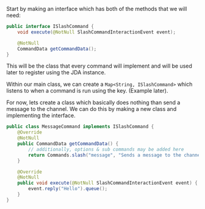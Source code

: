 Start by making an interface which has both of the methods that we will need:
```java
public interface ISlashCommand {
    void execute(@NotNull SlashCommandInteractionEvent event);

    @NotNull
    CommandData getCommandData();
}
```

This will be the class that every command will implement and will be used later to register using the JDA instance.

Within our main class, we can create a `Map<String, ISlashCommand>` which listens to when a command is run using the key. (Example later).

For now, lets create a class which basically does nothing than send a message to the channel. We can do this by making a new class and implementing the interface.
```java
public class MessageCommand implements ISlashCommand {
    @Override
    @NotNull
    public CommandData getCommandData() {
        // additionally, options & sub commands may be added here
        return Commands.slash("message", "Sends a message to the channel this was executed in.");
    }

    @Override
    @NotNull
    public void execute(@NotNull SlashCommandInteractionEvent event) {
        event.reply("Hello").queue();
    }
}
```